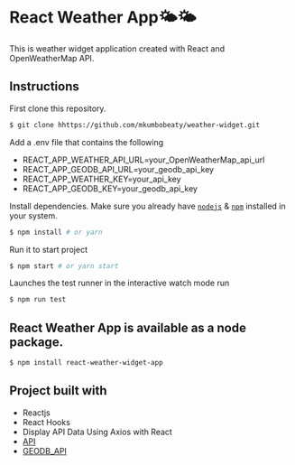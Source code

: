# React Weather App🌤🌤

This is weather widget application created with React and OpenWeatherMap API.

## Instructions

First clone this repository.

```bash
$ git clone hhttps://github.com/mkumbobeaty/weather-widget.git
```

Add a .env file that contains the following
- REACT_APP_WEATHER_API_URL=your_OpenWeatherMap_api_url
- REACT_APP_GEODB_API_URL=your_geodb_api_key
- REACT_APP_WEATHER_KEY=your_api_key
- REACT_APP_GEODB_KEY=your_geodb_api_key


Install dependencies. Make sure you already have [`nodejs`](https://nodejs.org/en/) & [`npm`](https://www.npmjs.com/) installed in your system.

```bash
$ npm install # or yarn
```

Run it to start project

```bash
$ npm start # or yarn start
```

Launches the test runner in the interactive watch mode run 

```bash
$ npm run test 
```
## React Weather App is available as a node package.

```bash
$ npm install react-weather-widget-app
```

## Project built with

- Reactjs
- React Hooks
- Display API Data Using Axios with React
- [API](https://openweathermap.org/api)
- [GEODB_API](ttps://wft-geo-db.p.rapidapi.com)
